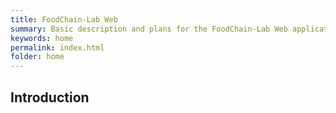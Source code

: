 ```yaml
---
title: FoodChain-Lab Web
summary: Basic description and plans for the FoodChain-Lab Web application.
keywords: home
permalink: index.html
folder: home
---
```


## Introduction
